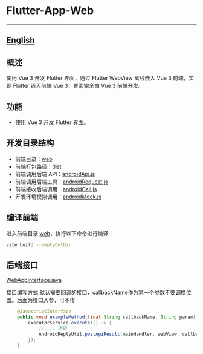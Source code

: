 # Flutter-App-Web

---
[English](README_EN.md)
---

## 概述

使用 Vue 3 开发 Flutter 界面，通过 Flutter WebView 离线嵌入 Vue 3 前端，实现 Flutter 嵌入前端 Vue 3，界面完全由 Vue 3 前端开发。

## 功能

- 使用 Vue 3 开发 Flutter 界面。

## 开发目录结构

- 前端目录：[web](web)
- 前端打包路径：[dist](dist)
- 前端调用后端 API：[androidApi.js](web/src/android/androidApi.js)
- 前端调用后端工具：[androidRequest.js](web/src/utils/androidRequest.js)
- 前端接收后端调用：[androidCall.js](web/src/android/androidCall.js)
- 开发环境模拟调用：[androidMock.js](web/src/android/androidMock.js)

## 编译前端

进入前端目录 [web](web)，执行以下命令进行编译：

```sh
vite build --emptyOutDir
```

## 后端接口

[WebAppInterface.java](android%2Fapp%2Fsrc%2Fmain%2Fjava%2Fnet%2Fyamamomo%2Fflutter_app_web%2FWebAppInterface.java)

接口编写方式
默认需要回调的接口，callbackName作为第一个参数不要调换位置。后面为接口入参，可不传

```java
    @JavascriptInterface
    public void exampleMethod(final String callbackName, String param) {
        executorService.execute(() -> {
            //.... 逻辑
            AndroidReplyUtil.postApiResult(mainHandler, webView, callbackName, ApiResult.success("响应数据", "响应消息"));
        });
    }
```